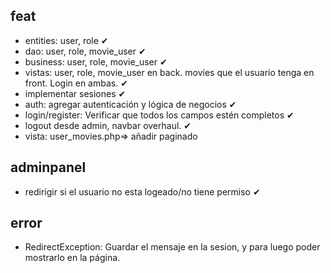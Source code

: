 ## feat
 - entities: user, role ✔
 - dao: user, role, movie_user ✔
 - business: user, role, movie_user ✔
 - vistas: user, role, movie_user en back. movies que el usuario tenga en front. Login en ambas. ✔
 - implementar sesiones ✔
 - auth: agregar autenticación y lógica de negocios ✔
 - login/register: Verificar que todos los campos estén completos ✔
 - logout desde admin, navbar overhaul. ✔
 - vista: user_movies.php=> añadir paginado
 
## adminpanel
 - redirigir si el usuario no esta logeado/no tiene permiso ✔

## error
 - RedirectException: Guardar el mensaje en la sesion, y para luego poder mostrarlo en la página.
